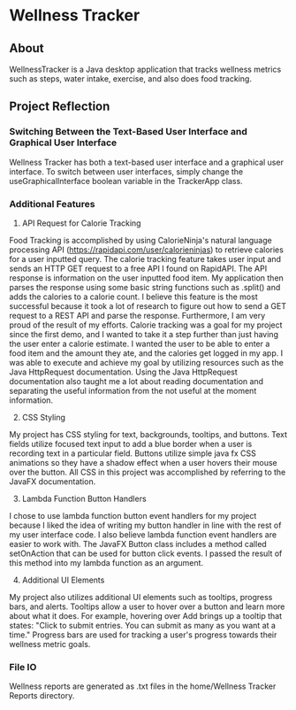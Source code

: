 # Wellness Tracker


## About



WellnessTracker is a Java desktop application that tracks wellness metrics such as steps, water intake, exercise, and also does food tracking. 


## Project Reflection


### Switching Between the Text-Based User Interface and Graphical User Interface

Wellness Tracker has both a text-based user interface and a graphical user interface. To switch between user interfaces, simply change the useGraphicalInterface boolean variable in the TrackerApp class.


### Additional Features

1. API Request for Calorie Tracking


Food Tracking is accomplished by using CalorieNinja's natural language processing API (https://rapidapi.com/user/calorieninjas) to retrieve calories for a user inputted query. The calorie tracking feature takes user input and sends an HTTP GET request to a free API I found on RapidAPI. The API response is information on the user inputted food item. My application then parses the response using some basic string functions such as .split() and adds the calories to a calorie count. I believe this feature is the most successful because it took a lot of research to figure out how to send a GET request to a REST API and parse the response. Furthermore, I am very proud of the result of my efforts. Calorie tracking was a goal for my project since the first demo, and I wanted to take it a step further than just having the user enter a calorie estimate. I wanted the user to be able to enter a food item and the amount they ate, and the calories get logged in my app. I was able to execute and achieve my goal by utilizing resources such as the Java HttpRequest documentation. Using the Java HttpRequest documentation also taught me a lot about reading documentation and separating the useful information from the not useful at the moment information.


2. CSS Styling


My project has CSS styling for text, backgrounds, tooltips, and buttons. Text fields utilize focused text input to add a blue border when a user is recording text in a particular field. Buttons utilize simple java fx CSS animations so they have a shadow effect when a user hovers their mouse over the button. All CSS in this project was accomplished by referring to the JavaFX documentation.


3. Lambda Function Button Handlers


I chose to use lambda function button event handlers for my project because I liked the idea of writing my button handler in line with the rest of my user interface code. I also believe lambda function event handlers are easier to work with. The JavaFX Button class includes a method called setOnAction that can be used for button click events. I passed the result of this method into my lambda function as an argument.


4. Additional UI Elements


My project also utilizes additional UI elements such as tooltips, progress bars, and alerts. Tooltips allow a user to hover over a button and learn more about what it does. For example, hovering over Add brings up a tooltip that states: "Click to submit entries. You can submit as many as you want at a time." Progress bars are used for tracking a user's progress towards their wellness metric goals.


### File IO

Wellness reports are generated as .txt files in the home/Wellness Tracker Reports directory.
